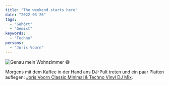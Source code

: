 ```yaml
---
title: "The weekend starts here"
date: "2022-03-26"
tags:
  - "Gehört"
  - "Gemixt"
keywords:
  - "Techno"
persons:
  - "Joris Voorn"
---
```


![Genau mein Wohnzimmer 😅](/img/JorisVoorn-1024x574.png)

Morgens mit dem Kaffee in der Hand ans DJ-Pult treten und ein paar Platten auflegen: [Joris Voorn Classic Minimal & Techno Vinyl DJ Mix](https://www.youtube.com/watch?v=N1LJkqPpuRA).
